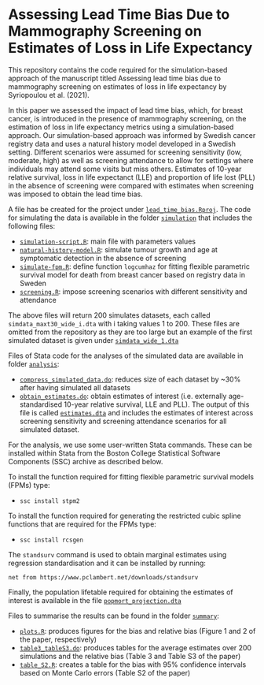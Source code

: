 # Assessing Lead Time Bias Due to Mammography Screening on Estimates of Loss in Life Expectancy

This repository contains the code required for the simulation-based approach of the manuscript titled Assessing lead time bias due to mammography screening on estimates of loss in life expectancy by Syriopoulou et al. (2021).

In this paper we assessed the impact of lead time bias, which, for breast cancer, is introduced in the presence of mammography screening, on the estimation of loss in life expectancy metrics using a simulation-based approach.
Our simulation-based approach was informed by Swedish cancer registry data and uses a natural history model developed in a Swedish setting.
Different scenarios were assumed for screening sensitivity (low, moderate, high) as well as screening attendance to allow for settings where individuals may attend some visits but miss others.
Estimates of 10-year relative survival, loss in life expectanct (LLE) and proportion of life lost (PLL) in the absence of screening were compared with estimates when screening was imposed to obtain the lead time bias. 

A file has be created for the project under [`lead_time_bias.Rproj`](https://github.com/syriop-elisa/lead_time_bias/blob/main/-ead_time_bias.Rproj).
The code for simulating the data is available in the folder [`simulation`](https://github.com/syriop-elisa/lead_time_bias/tree/main/simulation) that includes the following files:

* [`simulation-script.R`](https://github.com/syriop-elisa/lead_time_bias/blob/main/simulation/simulation-script.R): main file with parameters values
* [`natural-history-model.R`](https://github.com/syriop-elisa/lead_time_bias/blob/main/simulation/natural-history-model.R): simulate tumour growth and age at symptomatic detection in the absence of screening
* [`simulate-fpm.R`](https://github.com/syriop-elisa/lead_time_bias/blob/main/simulation/simulate-fpm.R): define function `logcumhaz` for fitting flexible parametric survival model for death from breast cancer based on registry data in Sweden         
* [`screening.R`](https://github.com/syriop-elisa/lead_time_bias/blob/main/simulation/screening.R): impose screening scenarios with different sensitivity and attendance

The above files will return 200 simulates datasets, each called `simdata_maxt30_wide_i.dta` with i taking values 1 to 200. 
These files are omitted from the repository as they are too large but an example of the first simulated dataset is given under [`simdata_wide_1.dta`](https://github.com/syriop-elisa/lead_time_bias/blob/main/dta/simdata_wide_1.dta)

Files of Stata code for the analyses of the simulated data are available in folder [`analysis`](https://github.com/syriop-elisa/lead_time_bias/blob/main/analysis):
* [`compress_simulated_data.do`](https://github.com/syriop-elisa/lead_time_bias/blob/main/analysis/compress_simulated_data.do): reduces size of each dataset by ~30% after having simulated all datasets
* [`obtain_estimates.do`](https://github.com/syriop-elisa/lead_time_bias/blob/main/analysis/obtain_estimates.do): obtain estimates of interest (i.e. externally age-standardised 10-year relative survival, LLE and PLL).
The output of this file is called [`estimates.dta`](https://github.com/syriop-elisa/lead_time_bias/blob/main/dta/estimates.dta) and includes the estimates of interest across screening sensitivity and screening attendance scenarios for all simulated dataset. 

For the analysis, we use some user-written Stata commands.
These can be installed within Stata from the Boston College Statistical Software Components (SSC) archive as described below. 

To install the function required for fitting flexible parametric survival models (FPMs) type:  
* `ssc install stpm2`

To install the function required for generating the restricted cubic spline functions that are required for the FPMs type:
* `ssc install rcsgen`

The `standsurv` command is used to obtain marginal estimates using regression standardisation and it can be installed by running:

`net from https://www.pclambert.net/downloads/standsurv`

Finally, the population lifetable required for obtaining the estimates of interest is available in the file [`popmort_projection.dta`](https://github.com/syriop-elisa/lead_time_bias/blob/main/dta/popmort_projection.dta)


Files to summarise the results can be found in the folder [`summary`](https://github.com/syriop-elisa/lead_time_bias/blob/main/summary):
* [`plots.R`](https://github.com/syriop-elisa/lead_time_bias/blob/main/summary/plots.R): produces figures for the bias and relative bias (Figure 1 and 2 of the paper, respectively)
* [`table3_tableS3.do`](https://github.com/syriop-elisa/lead_time_bias/blob/main/summary/table3_tableS3.do): produces tables for the average estimates over 200 simulations and the relative bias (Table 3 and Table S3 of the paper)
* [`table_S2.R`](https://github.com/syriop-elisa/lead_time_bias/blob/main/summary/table_S2.R): creates a table for the bias with 95\% confidence intervals based on Monte Carlo errors (Table S2 of the paper)